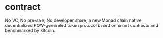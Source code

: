 # contract
No VC, No pre-sale, No developer share, a new Monad chain native decentralized POW-generated token protocol based on smart contracts and benchmarked by Bitcoin.
